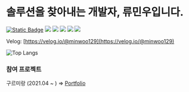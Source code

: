 # 솔루션을 찾아내는 개발자, 류민우입니다.

<!--  
이미지 url 형식(예시): https://img.shields.io/badge/Instagram-hexcode색상?style=plastic&logo=로고이름&logoColor=로고색상
이미지 링크: https://simpleicons.org/
-->
<!-- 
<a href="#" target="_blank"><img src="https://img.shields.io/badge/TypeScript-3178C6?style=flat&logo=TypeScript&logoColor=fff"/></a> 
-->
<a href="#" target="_blank"><img alt="Static Badge" src="https://img.shields.io/badge/TypeScript-3178C6?style=flat&logo=typescript&logoColor=fff&labelColor=3178C6" /></a>
<a href="#" target="_blank"><img src="https://img.shields.io/badge/JavaScript-F7DF1E?style=flat&logo=JavaScript&logoColor=fff"/></a>
<a href="#" target="_blank"><img src="https://img.shields.io/badge/React-61DAFB?style=flat&logo=React&logoColor=fff"/></a>
<a href="#" target="_blank"><img src="https://img.shields.io/badge/React Native-61DAFB?style=flat&logo=React&logoColor=fff"/></a>
<a href="#" target="_blank"><img src="https://img.shields.io/badge/Redux-764ABC?style=flat&logo=Redux&logoColor=fff"/></a>
<a href="#" target="_blank"><img src="https://img.shields.io/badge/Node.js-339933?style=flat&logo=Node.js&logoColor=fff"/></a>



Velog: [https://velog.io/@minwoo129](https://velog.io/@minwoo129)

![Top Langs](https://github-readme-stats.vercel.app/api/top-langs/?username=minwoo129&layout=compact&theme=gruvbox)

### 참여 프로젝트

구르미랑 (2021.04 ~ ) ⇒ [Portfolio](https://www.notion.so/12ba124f5be747b08f966f48dad802eb)
